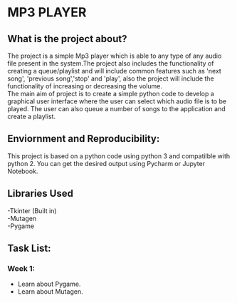 # MP3 PLAYER

## What is the project about?  
The project is a simple Mp3 player which is able to any type of any audio file present in the system.The project also includes the functionality of creating a queue/playlist and will include common features such as 'next song', 'previous song','stop' and 'play', also the project will include the functionality of increasing or decreasing the volume.  
The main aim of project is to create a simple python code to develop a graphical user interface where the user can select which audio file is to be played. The user can also queue a number of songs to the application and create a playlist.  

## Enviornment and Reproducibility:  
This project is based on a python code using python 3 and compatilble with python 2. You can get the desired output using Pycharm or Jupyter Notebook.

## Libraries Used  
-Tkinter (Built in)  
-Mutagen  
-Pygame  

## Task List:
### Week 1:  
 - Learn about Pygame.  
 - Learn about Mutagen. 
